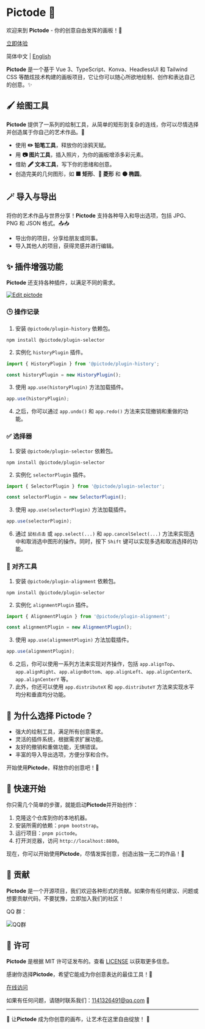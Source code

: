 # Pictode 🎨

欢迎来到 **Pictode** - 你的创意自由发挥的画板！🚀

[立即体验](https://pictode.com)

简体中文 | [English](README.md)

**Pictode** 是一个基于 Vue 3、TypeScript、Konva、HeadlessUI 和 Tailwind CSS 等酷炫技术构建的画板项目，它让你可以随心所欲地绘制、创作和表达自己的创意。✨

## 🖌️ 绘图工具

**Pictode** 提供了一系列的绘制工具，从简单的矩形到复杂的连线，你可以尽情选择并创造属于你自己的艺术作品。🎨

- 使用 **✏️ 铅笔工具**，释放你的涂鸦天赋。
- 用 **📷 图片工具**，插入照片，为你的画板增添多彩元素。
- 借助 **🖋️ 文本工具**，写下你的思绪和创意。
- 创造完美的几何图形，如 **🟩 矩形**、**🔶 菱形** 和 **🟤 椭圆**。

## 🪄 导入与导出

将你的艺术作品与世界分享！**Pictode** 支持各种导入和导出选项，包括 JPG、PNG 和 JSON 格式。📤📥

- 导出你的项目，分享给朋友或同事。
- 导入其他人的项目，获得灵感并进行编辑。

## ✨ 插件增强功能

**Pictode** 还支持各种插件，以满足不同的需求。

[![Edit pictode](https://codesandbox.io/static/img/play-codesandbox.svg)](https://codesandbox.io/p/sandbox/pictode-playground-7rm8zq?file=%2Fsrc%2FApp.vue%3A1%2C1)

### 🕒 操作记录

1. 安装 `@pictode/plugin-history` 依赖包。

```shell
npm install @pictode/plugin-selector
```

2. 实例化 `historyPlugin` 插件。

```ts
import { HistoryPlugin } from '@pictode/plugin-history';

const historyPlugin = new HistoryPlugin();
```

3. 使用 `app.use(historyPlugin)` 方法加载插件。

```ts
app.use(historyPlugin);
```

4. 之后，你可以通过 `app.undo()` 和 `app.redo()` 方法来实现撤销和重做的功能。

### ✅ 选择器

1. 安装 `@pictode/plugin-selector` 依赖包。

```shell
npm install @pictode/plugin-selector
```

2. 实例化 `selectorPlugin` 插件。

```ts
import { SelectorPlugin } from '@pictode/plugin-selector';

const selectorPlugin = new SelectorPlugin();
```

3. 使用 `app.use(selectorPlugin)` 方法加载插件。

```ts
app.use(selectorPlugin);
```

6. 通过 `鼠标点击` 或 `app.select(...)` 和 `app.cancelSelect(...)` 方法来实现选中和取消选中图形的操作。同时，按下 `Shift` 键可以实现多选和取消选择的功能。

### 🔄 对齐工具

1. 安装 `@pictode/plugin-alignment` 依赖包。

```shell
npm install @pictode/plugin-selector
```

2. 实例化 `alignmentPlugin` 插件。

```ts
import { AlignmentPlugin } from '@pictode/plugin-alignment';

const alignmentPlugin = new AlignmentPlugin();
```

3. 使用 `app.use(alignmentPlugin)` 方法加载插件。

```ts
app.use(alignmentPlugin);
```

6. 之后，你可以使用一系列方法来实现对齐操作，包括 `app.alignTop`、`app.alignRight`、`app.alignBottom`、`app.alignLeft`、`app.alignCenterX`、`app.alignCenterY` 等。
7. 此外，你还可以使用 `app.distributeX` 和 `app.distributeY` 方法来实现水平均分和垂直均分功能。

## 🌟 为什么选择 Pictode？

- 强大的绘制工具，满足所有创意需求。
- 灵活的插件系统，根据需求扩展功能。
- 友好的撤销和重做功能，无惧错误。
- 丰富的导入导出选项，方便分享和合作。

开始使用**Pictode**，释放你的创意吧！🚀

## 🚀 快速开始

你只需几个简单的步骤，就能启动**Pictode**并开始创作：

1. 克隆这个仓库到你的本地机器。
2. 安装所需的依赖：`pnpm bootstrap`。
3. 运行项目：`pnpm pictode`。
4. 打开浏览器，访问 `http://localhost:8800`。

现在，你可以开始使用**Pictode**，尽情发挥创意，创造出独一无二的作品！🚀

## 🙌 贡献

**Pictode** 是一个开源项目，我们欢迎各种形式的贡献。如果你有任何建议、问题或想要贡献代码，不要犹豫，立即加入我们的社区！

QQ 群：

![QQ群](https://p1-juejin.byteimg.com/tos-cn-i-k3u1fbpfcp/9001fc5a676e43a4b996cce33f273b94~tplv-k3u1fbpfcp-jj-mark:3024:0:0:0:q75.awebp#?w=750&h=1344&s=364721&e=png&b=2575ff)

## 📝 许可

**Pictode** 是根据 MIT 许可证发布的。查看 [LICENSE](LICENSE) 以获取更多信息。

感谢你选择**Pictode**，希望它能成为你创意表达的最佳工具！🎉

[在线访问](https://pictode.com)

如果有任何问题，请随时联系我们：1141326491@qq.com 📧

---

🌟 让**Pictode** 成为你创意的画布，让艺术在这里自由绽放！ 🌟
